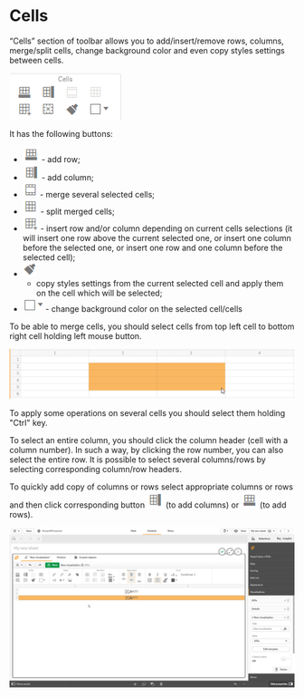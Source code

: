 # Cells

“Cells” section of toolbar allows you to add/insert/remove rows, columns, merge/split cells, change background color and even copy styles settings between cells.

![](../.gitbook/assets/image%20%28113%29.png)


It has the following buttons:

* ![](../.gitbook/assets/image%20%2882%29.png) - add row;
* ![](../.gitbook/assets/image%20%28112%29.png) - add column;
* ![](../.gitbook/assets/image%20%2820%29.png) - 
  merge several selected cells;
* ![](../.gitbook/assets/image%20%2854%29.png) - 
  split merged cells;
* ![](../.gitbook/assets/image%20%28142%29.png) - 
  insert row and/or column depending on current cells selections \(it will insert one row above the current selected one, or insert one column before the selected one, or insert one row and one column before the selected cell\);
* ![](../.gitbook/assets/image%20%28138%29.png) 
  - copy styles settings from the current selected cell and apply them on the cell which will be selected;
* ![](../.gitbook/assets/image%20%2838%29.png) - 
  change background color on the selected cell/cells

To be able to merge cells, you should select cells from top left cell to bottom right cell holding left mouse button.

![](../.gitbook/assets/image%20%28135%29.png)


To apply some operations on several cells you should select them holding "Ctrl" key.

To select an entire column, you should click the column header \(cell with a column number\). In such a way, by clicking the row number, you can also select the entire row. It is possible to select several columns/rows by selecting corresponding column/row headers.

To quickly add copy of columns or rows select appropriate columns or rows and then click corresponding button ![](../.gitbook/assets/image%20%28112%29.png) \(to add columns\) or ![](../.gitbook/assets/image%20%2882%29.png) \(to add rows\).

![](../.gitbook/assets/2019-04-02_10-33-27.gif)



